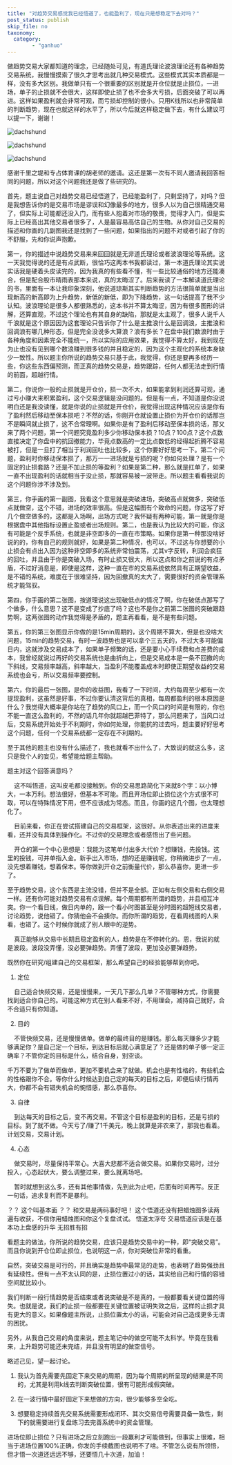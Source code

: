 ```yaml
---
title: "对趋势交易感觉我已经悟道了，也能盈利了，现在只是想稳定下去对吗？"
post_status: publish
skip_file: no
taxonomy:
  category:
        - "ganhuo"
---
```


做趋势交易大家都知道的理念，已经随处可见，有道氏理论波浪理论还有各种趋势交易系统，我慢慢摸索了很久才思考出就几种交易模式。这些模式其实本质都是一样，没有多大区别。我做单只有一个很重要的区别就是开仓位就是止损位，一进场，单子的止损就不会很大，这样即使止损了也不会多大亏损，后面突破了可以再进。这样如果盈利就会非常可观，而亏损却控制的很小。只用K线所以也非常简单的判断趋势，现在也就这样的水平了，所以今后就这样稳定做下去，有什么建议可以提一下，谢谢！

![dachshund](https://cdn.fendou.la/funstoutiao/2020/12/110858614.jpg)

![dachshund](https://cdn.fendou.la/funstoutiao/2020/12/110939036.jpg)

![dachshund](https://cdn.fendou.la/funstoutiao/2020/12/111951860.jpg)

感谢千里之堤和专占体育课的胡老师的邀请。这还是第一次有不同人邀请我回答相同的问题，所以对这个问题我还是做了些研究的。

首先，题主说自己对趋势交易已经悟道了，已经能盈利了，只剩坚持了，对吗？但是我想告诉你的是交易市场是谬误和幻像最多的地方，很多人以为自己很精通交易了，但实际上可能都还没入门，而有些人抱着对市场的敬畏，觉得才入门，但是实际上已经高出其他交易者很多了，人是最容易高估自己的生物。从你对自己交易的描述和你画的几副图我还是找到了一些问题，如果指出的问题不对或者引起了你的不舒服，先和你说声抱歉。

第一，你的描述中说趋势交易来来回回就是无非道氏理论或者波浪理论等系统。这一天我觉得说的还是有点武断，很恰巧这两本书我都读过，第一本道氏理论其实说实话我是硬着头皮读完的，因为我真的有些看不懂，有一些比较通俗的地方还能凑合，但是配合股市晴雨表那本来说，真的太晦涩了。后来我读了一本解读道氏理论的书，里面有一本让我印象深刻，他说道琼斯其实判断趋势的方法很简单就是当出现新高的新高即为上升趋势，新低的新低，即为下降趋势，这一句话提高了我不少认知。波浪理论是很多人都很熟悉的，这本书并不算太晦涩，因为有很多图形的讲解，还算直观，不过这个理论也有其自身的缺陷，那就是太主观了，很多人说千人千浪就是这个原因因为这套理论只告诉你了什么是主推浪什么是回调浪，主推浪和回调浪有哪几种形态，但是完全没说多大算浪？浪有多长？在盘中我们数浪时由于各种角度和因素完全不能统一，所以实际的应用效果，我觉得不算太好，我到现在为止也没有见到哪个数浪赚到很多钱的并且稳定的，因为这个主观化的系统本身缺少一致性。所以题主你所说的趋势交易只基于此，我觉得，你还是要再多经历一些，你这些东西偏预测，而正真的趋势交易是，趋势跟踪，任何人都无法走到行情的前面，超越行情。

第二，你说你一般的止损就是开仓价，损一次不大，如果能拿到利润还算可观，通过亏小赚大来积累盈利，这个交易逻辑是没问题的。但是有一点，不知道是你没说明白还是我没读懂，就是你说的止损就是开仓价，我觉得出现这种情况应该是你有了盈利然后移动至保本损吧？不然的话，你刚开仓就设置止损价为开仓价的话那岂不是瞬间就止损了，这不合常理啊。如果你是有了盈利后移动至保本损的话，那又来了两个问题，第一个问题究竟盈利多少你移动保本损？10点？100点？这个点数直接决定了你盘中的抗回撤能力，毕竟点数高的一定比点数低的经得起折腾不容易被打，但是一旦打了相当于利润回吐也比较多，这个你要好好思考一下。第二个问题，盈利时你移动保本损了，那万一一进场就是亏损的呢？你如何处理？是有一个固定的止损套路？还是不加止损的等盈利？如果是第二种，那么就是扛单了，如果一直不出现盈利的话就相当于没止损，那就容易被一波带走。所以题主看看我说的这个问题你涉不涉及到。

第三，你手画的第一副图，我看这个意思就是突破进场，突破高点就做多，突破低点就做空，这个不错，进场的效率很高。但是这幅图有个致命的问题，你这写了好几个做空做多的，这都是入场啊，出场方式呢？我怀疑有两种可能，第一就是你是根据盘中其他指标设置止盈或者出场规则。第二，也是我认为比较大的可能，你这有可能是个反手系统，也就是非空即多的一直在市策略。如果你是第一种那没啥好说的的，你有自己的规则就好，如果是第二种情况，也可以，不过这与你想要的小止损会有点出入因为这种非空即多的系统非常怕震荡，尤其v字反转，利润会疯狂的回吐，并且由于你是突破入场，有时止损又很大，所以这点和你之前说的有点矛盾，不过好消息是，即使是这样，这种一直在市的交易系统依然具有正期望收益，是不错的系统，难度在于很难坚持，因为回撤真的太大了，需要很好的资金管理系统才能驾驭。

第四，你手画的第二张图，按道理说这出现破低点的情况了啊，你在破低点那写了个做多，什么意思？这不是变成了抄底了吗？这也不是你之前第二张图的突破跟趋势啊，这两张图的动作我觉得是矛盾的，题主再看看，是不是有些问题。

第五，你的第三张图显示你做的是15min周期的，这个周期不算大，但是也没啥大问题，15min的趋势交易，有时一波趋势也是可以拿个三五天的，不过大多可能偏日内，这就涉及交易成本了，如果单子频繁的话，还是要小心手续费和点差费的成本，我曾经就说过再好的交易系统也是曲折向上，但是交易成本是一条不回撤的向下斜线，交易频率越高，斜率越大，当盈利不能覆盖成本时即使正期望收益的交易系统也会亏，所以交易频率要控制。

第六，你的最后一张图，是你的收益图，我看了一下时间，大约每周至少都有一次提现盈利，这虽然是好事，不过你要认清这背后的真相，每周都盈利的根本原因是什么？我觉得大概率是你站在了趋势的风口上，而一个风口的时间是有限的，你也不能一直这么盈利的，不然的话几年你就超越巴菲特了，那么问题来了，当风口过后，交易系统开始处于不利期时，你如何处理，你能抗的过去吗，题主要好好思考这个问题，任何一个交易系统都一定存在不利期的。

至于其他的题主也没有什么描述了，我也就看不出什么了，大致说的就这么多，这只是我个人的妄见，希望能给题主帮助。

题主对这个回答满意吗？

    这不叫悟道，这叫皮毛都没接触到。你的交易思路简化下来就8个字：以小博大，一本万利。想法很好，但基本不可能。而且开场位即止损位这个方式很不可取，可以在特殊情况下用，但不应该成为常态。而且，你画的这几个图，也太理想化了。

    目前来看，你正在尝试搭建自己的交易框架，这很好。从你表述出来的进度来看，还并没有具体到操作化。不过你的交易理念或者感悟出了些问题。

    开仓的第一个中心思想是：我能为这笔单付出多大代价？想赚钱，先投钱。这里的投钱，可并单指入金。新手出入市场，想的还是赚钱呢，你稍微进步了一点，没先想着赚钱，想着保本。等你做到开仓之前衡量代价，那么恭喜你，更进一步了。

至于趋势交易，这个东西是主流没错，但并不是全部。正如有左侧交易和右侧交易一样。还有你可能对趋势交易有点误解。每个周期都有所谓的趋势，并且相互冲突。你一个看日线，做日内单的，跟一个看小时图甚至是分时图的超短线交易者，讨论趋势，说他错了。你猜他会不会揍你。而你所谓的趋势，在看周线图的人来看，也错了。这个时候你就成了别人眼中的逆势。

    真正能够从交易中长期且稳定盈利的人，趋势是在不停转化的。恩，我说的就是波段。波段没弄懂，没必要弹趋势。弄懂了波段，更加没必要弹趋势。

既然你在研究/组建自己的交易框架，那么希望自己的经验能够帮到你吧。

1. 定位

    自己适合快频交易，还是慢慢来，一天几下那么几单？不管哪种方式，你需要找到适合你自己的。可能这种方式在别人看来不好，不用理会，减持自己就好，合不合适只有你知道。

2. 目的

    不管快频交易，还是慢慢做单。做单的最终目的是赚钱。那么每天赚多少才能够满足你？是自己定一个目标，到达目标后就心满意足了？还是做的单子够一定正确率？不管你定的目标是什么，结合自身，别空谈。

千万不要为了做单而做单，更加不要机会来了就做。机会也是有性格的，有些机会的性格跟你不合。等你什么时候达到自己定的每天的目标之后，即便后续行情再大，你都不会有错失机会的惋惜感，那么恭喜你。

3. 自律

    到达每天的目标之后，变不再交易。不管这个目标是盈利的目标，还是亏损的目标。到了就不做。今天亏了/赚了1千美元，晚上就算是非农来了，那我也看着。计划交易，交易计划。

4. 心态

    做交易时，尽量保持平常心。大喜大悲都不适合做交易。如果你交易时，过分投入，心态起伏大，要么调整过来，要么就离场吧。

    暂时就想到这么多，还有其他事情做，先到此为止吧，后面有时间再写。反正一句话，追求复利而不是暴利。

？？ 这个叫基本面 ？？ 和交易是两码事好吧！ 这个悟道还没有把蜡烛图多读两遍有收获，不信你用蜡烛图和你这个复盘试试。 悟道太浮夸 交易悟道应该是在基本功上盘感的升华 无招胜有招

看题主的做法，你所说的趋势交易，应该只是趋势交易中的一种，即“突破交易”。而且你说到开仓位即止损位，也说明这一点，你对突破位非常的看重。

自然，突破交易是可行的，并且确实是趋势中最常见的走势，也表明了趋势强劲且有延续性。但有一点不太认同的是，止损位置过小的话，其实给自己和行情的容错空间就比较小。

我们判断一段行情趋势是否结束或者说突破是不是真的，一般都要看关键位置的得失。也就是说，我们的止损一般都要在关键位置被证明失效之后，这样的止损才具有更大的意义。如果像题主所说，止损位置太小的话，可能会对自己造成更多无谓的困扰。

另外，从我自己交易的角度来说，题主笔记中的做空可能不太科学。毕竟在我看来，上升趋势可能还未完结，并且没有明显的做空信号。

略述己见，望一起讨论。

1. 我认为首先需要先固定下来交易的周期，因为每个周期的所呈现的结果是不同的，尤其是利用k线去判断突破位置，很有可能形成假突破。
    
2. 在一波行情中最好固定下来想做的方向，很少能够多空全吃。
    
3. 想要稳定持续首先交易系统需要形成闭环、其次交易信号需要具备一致性，剩下的就需要进行复盘练习去完善系统中的资金管理。​
    

进场位即止损位？只有进场之后立刻跑出一段赢利才可能做到，但事实上很难，相当于进场位置100%正确，你发的手续截图也说明不了啥。不管怎么说有所领悟，但才悟一次道还远远不够，还要悟几十次道，加油！
